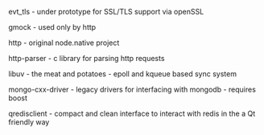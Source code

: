evt_tls - under prototype for SSL/TLS support via openSSL

gmock - used only by http

http - original node.native project

http-parser - c library for parsing http requests

libuv - the meat and potatoes - epoll and kqueue based sync system

mongo-cxx-driver - legacy drivers for interfacing with mongodb - requires boost

qredisclient - compact and clean interface to interact with redis in the a Qt friendly way